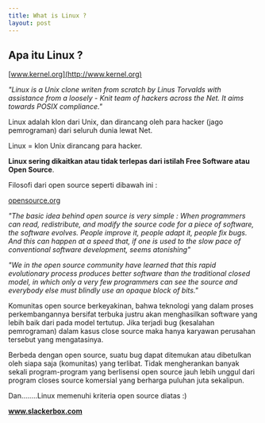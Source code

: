 ```yaml
---
title: What is Linux ?
layout: post
---
```


## Apa itu Linux ?

[www.kernel.org](http://www.kernel.org)

*"Linux is a Unix clone writen from scratch by Linus Torvalds with assistance from a loosely - Knit team of hackers across the Net. It aims towards POSIX compliance."*

Linux adalah klon dari Unix, dan dirancang oleh para hacker (jago pemrograman) dari seluruh dunia lewat Net.

Linux = klon Unix dirancang para hacker.

**Linux sering dikaitkan atau tidak terlepas dari istilah Free Software atau Open Source**.

Filosofi dari open source seperti dibawah ini :

[opensource.org](https://opensource.org)

*"The basic idea behind open source is very simple : When programmers can read, redistribute, and modify the source code for a piece of software, the software evolves. People improve it, people adapt it, people fix bugs. And this can happen at a speed that, if one is used to the slow pace of conventional software development, seems atonishing"*

*"We in the open source community have learned that this rapid evolutionary process produces better software than the traditional closed model, in which only a very few programmers can see the source and everybody else must blindly use an opaque block of bits."*

Komunitas open source berkeyakinan, bahwa teknologi yang dalam proses perkembangannya bersifat terbuka justru akan menghasilkan software yang lebih baik dari pada model tertutup. Jika terjadi bug (kesalahan pemrograman) dalam kasus close source maka hanya karyawan perusahan tersebut yang mengatasinya.

Berbeda dengan open source, suatu bug dapat ditemukan atau dibetulkan oleh siapa saja (komunitas) yang terlibat. Tidak mengherankan banyak sekali program-program yang berlisensi open source jauh lebih unggul dari program closes source komersial yang berharga puluhan juta sekalipun.

Dan........Linux memenuhi kriteria open source diatas :)

**www.slackerbox.com**
